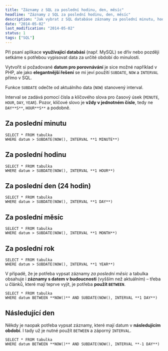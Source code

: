 ```yaml
---
title: "Záznamy z SQL za poslední hodinu, den, měsíc"
headline: "Záznamy z SQL za poslední hodinu, den, měsíc"
description: "Jak vybrat z SQL databáse záznamy za poslední minutu, hodinu, den, týden, měsíc atd."
date: "2014-05-02"
last_modification: "2014-05-02"
status: 1
tags: ["SQL"]
---
```


Při psaní aplikace **využívající databási** (např. MySQL) se dřív nebo později setkáme s potřebou vypisovat data za určité období do minulosti.

Vytvořit si požadované **datum pro porovnávání** je sice možné například v PHP, ale jako **elegantnější řešení** se mi jeví použití `SUBDATE`, `NOW` a `INTERVAL` přímo v SQL.

Funkce `SUBDATE` odečte od aktuálního data (`NOW`) stanovený interval.

Interval se zadává pomocí čísla a klíčového slova pro časový úsek (`MINUTE`, `HOUR`, `DAY`, `YEAR`). Pozor, klíčové slovo je **vždy v jednotném čísle**, tedy ne `DAY**S**`, `HOUR**S**` a podobně.

## Za poslední minutu

```
SELECT * FROM tabulka
WHERE datum > SUBDATE(NOW(), INTERVAL **1 MINUTE**)
```

## Za poslední hodinu

```
SELECT * FROM tabulka
WHERE datum > SUBDATE(NOW(), INTERVAL **1 HOUR**)
```

## Za poslední den (24 hodin)

```
SELECT * FROM tabulka
WHERE datum > SUBDATE(NOW(), INTERVAL **1 DAY**)
```

## Za poslední měsíc

```
SELECT * FROM tabulka
WHERE datum > SUBDATE(NOW(), INTERVAL **1 MONTH**)
```

## Za poslední rok

```
SELECT * FROM tabulka
WHERE datum > SUBDATE(NOW(), INTERVAL **1 YEAR**)
```

V případě, že je potřeba vypsat záznamy *za poslední měsíc* a tabulka obsahuje i **záznamy s datem v budoucnosti** (vyšším než aktuálním) – třeba u článků, které mají teprve vyjít, je potřeba **použít `BETWEEN`**.

```
SELECT * FROM tabulka
WHERE datum BETWEEN **NOW()** AND SUBDATE(NOW(), INTERVAL **1 DAY**)
```

## Následující den

Někdy je naopak potřeba vypsat záznamy, které mají datum v **následujícím období**. I tady už je nutné použít `BETWEEN` a záporný `INTERVAL`.

```
SELECT * FROM tabulka
WHERE datum BETWEEN **NOW()** AND SUBDATE(NOW(), INTERVAL **-1 DAY**)
```